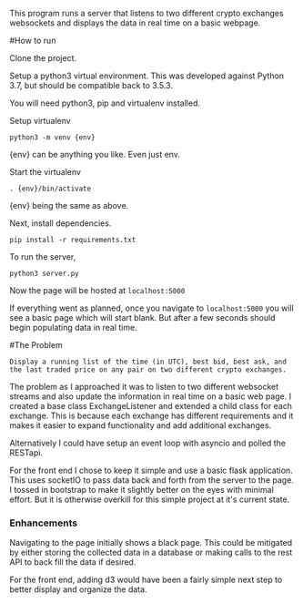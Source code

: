 This program runs a server that listens to two different crypto exchanges websockets and displays the data in real time on a basic webpage.

#How to run

Clone the project.

Setup a python3 virtual environment. This was developed against Python 3.7, but should be compatible back to 3.5.3.

You will need python3, pip and virtualenv installed.

Setup virtualenv

`python3 -m venv {env}`

{env} can be anything you like. Even just env.

Start the virtualenv

`. {env}/bin/activate`

{env} being the same as above.

Next, install dependencies. 

`pip install -r requirements.txt`

To run the server,

`python3 server.py`

Now the page will be hosted at `localhost:5000`

If everything went as planned, once you navigate to `localhost:5000` you will see a basic page which will start blank. But after a few seconds should begin populating data in real time. 

#The Problem

`Display a running list of the time (in UTC), best bid, best ask, and the last traded price on any pair on two different crypto exchanges.`

The problem as I approached it was to listen to two different websocket streams and also update the information in real time on a basic web page. I created a base class ExchangeListener and extended a child class for each exchange. This is because each exchange has different requirements and it makes it easier to expand functionality and add additional exchanges.

Alternatively I could have setup an event loop with asyncio and polled the RESTapi. 

For the front end I chose to keep it simple and use a basic flask application. This uses socketIO to pass data back and forth from the server to the page. I tossed in bootstrap to make it slightly better on the eyes with minimal effort. But it is otherwise overkill for this simple project at it's current state. 

### Enhancements

Navigating to the page initially shows a black page. This could be mitigated by either storing the collected data in a database or making calls to the rest API to back fill the data if desired.

For the front end, adding d3 would have been a fairly simple next step to better display and organize the data.
